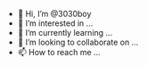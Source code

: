 - 👋 Hi, I’m @3030boy
- 👀 I’m interested in ...
- 🌱 I’m currently learning ...
- 💞️ I’m looking to collaborate on ...
- 📫 How to reach me ...

<!---
3030boy/3030boy is a ✨ special ✨ repository because its `README.md` (this file) appears on your GitHub profile.
You can click the Preview link to take a look at your changes.
--->
